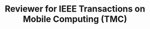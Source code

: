 ---
title: "<strong>Reviewer</strong> for IEEE Transactions on Mobile Computing (TMC)"
collection: services
type: "Talk"
permalink: /services/talk5
venue: "IEEE Journal on Selected Areas in Communications (JSAC), ACM Transactions on Sensor Networks (TOSN), IEEE Transactions on Vehicular Technology (TVT), IEEE Transactions on Information Forensics and Security (TIFS), IEEE Access, IEEE Transactions on Communications (TCOM), ACM Transactions on Cyber-Physical Systems (TCPS), UbiComp, ICPADS."
order: 5
---